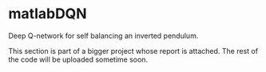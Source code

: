 # matlabDQN
Deep Q-network for self balancing an inverted pendulum.

This section is part of a bigger project whose report is attached. The rest of the code will be uploaded sometime soon.
